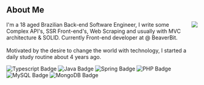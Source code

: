 ## About Me

<img align="right" src="https://wsrv.nl/?url=https://i.pinimg.com/564x/cf/63/20/cf63203530049bba78e805e47c718638.jpg&w=230&h=230&fit=cover&mask=circle">
<p>
	I'm a 18 aged Brazilian Back-end Software Engineer, I write some Complex API's, SSR Front-end's, Web Scraping and usually with MVC architecture & SOLID. Currently Front-end developer at @ BeaverBit.
	<br /><br />
	Motivated by the desire to change the world with technology, I started a daily study routine about 4 years ago.
</p>

![Typescript Badge](https://img.shields.io/badge/Typescript-1d1d1d?style=for-the-badge&logo=typescript&logoColor=d6bd6b)
![Java Badge](https://img.shields.io/badge/Java-1d1d1d?style=for-the-badge&logo=java&logoColor=d6bd6b)
![Spring Badge](https://img.shields.io/badge/spring-1d1d1d?style=for-the-badge&logo=spring&logoColor=d6bd6b)
![PHP Badge](https://img.shields.io/badge/PHP-1d1d1d?style=for-the-badge&logo=PHP&logoColor=d6bd6b)
![MySQL Badge](https://img.shields.io/badge/MySQL-1d1d1d?style=for-the-badge&logo=mysql&logoColor=d6bd6b)
![MongoDB Badge](https://img.shields.io/badge/MongoDB-1d1d1d?style=for-the-badge&logo=mongodb&logoColor=d6bd6b)
